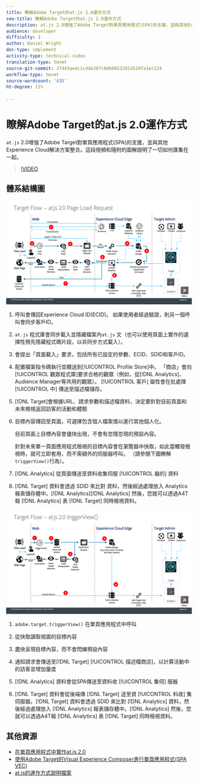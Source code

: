 ```yaml
---
title: 瞭解Adobe Target的at.js 2.0運作方式
seo-title: 瞭解Adobe Target的at.js 2.0運作方式
description: at.js 2.0增強了Adobe Target對單頁應用程式(SPA)的支援，並與其他Experience Cloud解決方案整合。 這段視頻和隨附的圖解說明了一切如何匯集在一起。
audience: developer
difficulty: 3
author: Daniel Wright
doc-type: implement
activity-type: technical-video
translation-type: tm+mt
source-git-commit: 37443ae4c1cdda387c8db0053201d520fa1ec224
workflow-type: tm+mt
source-wordcount: '435'
ht-degree: 11%

---
```



# 瞭解Adobe Target的at.js 2.0運作方式

`at.js` 2.0增強了Adobe Target對單頁應用程式(SPA)的支援，並與其他Experience Cloud解決方案整合。這段視頻和隨附的圖解說明了一切如何匯集在一起。

>[!VIDEO](https://video.tv.adobe.com/v/26250?quality=12)

## 體系結構圖

![at.js 2.0頁面載入行為](assets/pageload.png)

1. 呼叫會傳回Experience Cloud ID(ECID)。 如果使用者經過驗證，則另一個呼叫會同步客戶ID。

1. `at.js` 程式庫會同步載入並隱藏檔案內`at.js` 文（也可以使用頁面上實作的選擇性預先隱藏程式碼片段，以非同步方式載入）。

1. 會提出「頁面載入」要求，包括所有已設定的參數、ECID、SDID和客戶ID。

1. 配置檔案指令碼執行並饋送到[!UICONTROL Profile Store]中。 「商店」會向[!UICONTROL 觀眾程式庫]要求合格的觀眾（例如，從[!DNL Analytics]、Audience Manager等共用的觀眾）。 [!UICONTROL 客戶] 屬性會在批處理 [!UICONTROL 中] 傳送至描述檔儲存。
1. [!DNL Target]會根據URL、請求參數和描述檔資料，決定要針對目前頁面和未來檢視返回訪客的活動和體驗

1. 目標內容傳回至頁面，可選擇包含個人檔案值以進行其他個人化。

   目前頁面上目標內容會儘快出現，不會有忽隱忽現的預設內容。

   針對未來單一頁面應用程式檢視的目標內容會在瀏覽器中快取，如此當觸發檢視時，就可立即套用，而不需額外的伺服器呼叫。 （請參閱下圖瞭解`triggerView()`行為）。

1. [!DNL Analytics] 從頁面傳送至資料收集伺服 [!UICONTROL 器的] 資料
1. [!DNL Target] 資料會透過 SDID 來比對 資料，然後經過處理放入 Analytics 報表儲存體中。[!DNL Analytics][!DNL Analytics] 然後，您就可以透過A4T報 [!DNL Analytics] 表 [!DNL Target] 同時檢視資料。

![at.js 2.0行為，當使用triggerView()函式時](assets/triggerview.png)

1. `adobe.target.triggerView()` 在單頁應用程式中呼叫
1. 從快取讀取視圖的目標內容

1. 盡快呈現目標內容，而不會閃爍預設內容

1. 通知請求會傳送至[!DNL Target] [!UICONTROL 描述檔商店]，以計算活動中的訪客並增加量度
1. [!DNL Analytics] 資料會從SPA傳送至資料收 [!UICONTROL 集伺] 服器

1. [!DNL Target] 資料會從後端傳 [!DNL Target] 送至資 [!UICONTROL 料收] 集伺服器。[!DNL Target] 資料會透過 SDID 來比對 [!DNL Analytics] 資料，然後經過處理放入 [!DNL Analytics] 報表儲存體中。[!DNL Analytics] 然後，您就可以透過A4T報 [!DNL Analytics] 表 [!DNL Target] 同時檢視資料。

## 其他資源

* [在單頁應用程式中實作at.js 2.0](implement-atjs-20-in-a-single-page-application.md)
* [使用Adobe Target的Visual Experience Composer進行單頁應用程式(SPA VEC)](../experiences/use-the-visual-experience-composer-for-single-page-applications.md)
* [at.js的運作方式說明檔案](https://docs.adobe.com/content/help/en/target/using/implement-target/client-side/at-js/how-atjs-works.html)